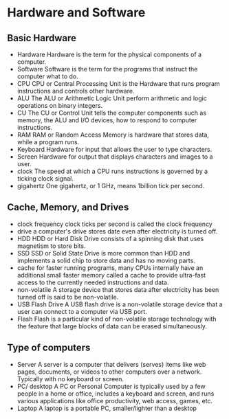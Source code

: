 # Hardware and Software
## Basic Hardware
- Hardware
	Hardware is the term for the physical components of a computer.
- Software
	Software is the term for the programs that instruct the computer what to do.
- CPU
	CPU or Central Processing Unit is the Hardware that runs program instructions and controls other hardware.
- ALU
	The ALU or Arithmetic Logic Unit perform arithmetic and logic operations on binary integers.
- CU
	The CU or Control Unit tells the computer components such as memory, the ALU and I/O devices, how to respond to computer instructions.
- RAM
	RAM or Random Access Memory is hardware that stores data, while a program runs.
- Keyboard
	Hardware for input that allows the user to type characters.
- Screen
	Hardware for output that displays characters and images to a user.
- clock
	The speed at which a CPU runs instructions is governed by a ticking clock signal.
- gigahertz
	One gigahertz, or 1 GHz, means 1billion tick per second.

## Cache, Memory, and Drives
- clock frequency
	clock ticks per second is called the clock frequency
- drive
	a computer's drive stores date even after electricity is turned off.
- HDD
	HDD or Hard Disk Drive consists of a spinning disk that uses magnetism to store bits.
- SSD 
	SSD or Solid State Drive is more common than HDD and implements a solid chip to store data and has no moving parts.
- cache
	for faster running programs, many CPUs internally have an additional small faster memory called a cache to provide ultra-fast access to the currently needed instructions and data.
- non-volatile
	A storage device that stores data after electricity has been turned off is said to be non-volatile.
- USB Flash Drive
	A USB flash drive is a non-volatile storage device that a user can connect to a computer via USB port.
- Flash
	Flash is a particular kind of non-volatile storage technology with the feature that large blocks of data can be erased simultaneously.
## Type of computers
- Server
	A server is a computer that delivers (serves) items like web pages, documents, or videos to other computers over a network. Typically with no keyboard or screen.
- PC/ desktop
	A PC or Personal Computer is typically used by a few people in a home or office, includes a keyboard and screen, and runs various applications like office productivity, web access, games, etc.
- Laptop
	A laptop is a portable PC, smaller/lighter than a desktop
